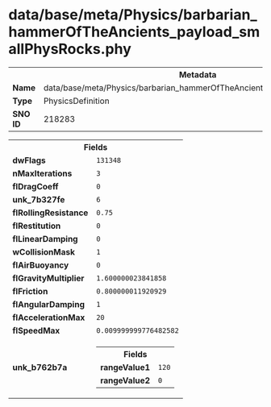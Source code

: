 <h1>data/base/meta/Physics/barbarian_hammerOfTheAncients_payload_smallPhysRocks.phy</h1><table><tr><th colspan="100%">Metadata</th></tr><tr><td><b>Name</b></td><td>data/base/meta/Physics/barbarian_hammerOfTheAncients_payload_smallPhysRocks.phy</td></tr><tr><td><b>Type</b></td><td>PhysicsDefinition</td></tr><tr><td><b>SNO ID</b></td><td>218283</td></tr></table>

<table><tr><th colspan="100%">Fields</th></tr><tr><td><b>dwFlags</b></td><td><code>131348</code></td></tr><tr><td><b>nMaxIterations</b></td><td><code>3</code></td></tr><tr><td><b>flDragCoeff</b></td><td><code>0</code></td></tr><tr><td><b>unk_7b327fe</b></td><td><code>6</code></td></tr><tr><td><b>flRollingResistance</b></td><td><code>0.75</code></td></tr><tr><td><b>flRestitution</b></td><td><code>0</code></td></tr><tr><td><b>flLinearDamping</b></td><td><code>0</code></td></tr><tr><td><b>wCollisionMask</b></td><td><code>1</code></td></tr><tr><td><b>flAirBuoyancy</b></td><td><code>0</code></td></tr><tr><td><b>flGravityMultiplier</b></td><td><code>1.600000023841858</code></td></tr><tr><td><b>flFriction</b></td><td><code>0.800000011920929</code></td></tr><tr><td><b>flAngularDamping</b></td><td><code>1</code></td></tr><tr><td><b>flAccelerationMax</b></td><td><code>20</code></td></tr><tr><td><b>flSpeedMax</b></td><td><code>0.009999999776482582</code></td></tr><tr><td><b>unk_b762b7a</b></td><td><table><tr><th colspan="100%">Fields</th></tr><tr><td><b>rangeValue1</b></td><td><code>120</code></td></tr><tr><td><b>rangeValue2</b></td><td><code>0</code></td></tr></table>

</td></tr></table>

